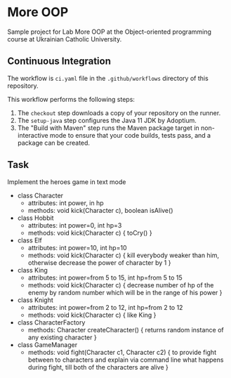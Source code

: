 # More OOP

Sample project for Lab More OOP at the Object-oriented programming course at Ukrainian Catholic University.

## Continuous Integration

The workflow is `ci.yaml` file in the `.github/workflows` directory of this repository.

This workflow performs the following steps:

1. The `checkout` step downloads a copy of your repository on the runner.
1. The `setup-java` step configures the Java 11 JDK by Adoptium.
1. The "Build with Maven" step runs the Maven package target in non-interactive mode to ensure that your code builds, tests pass, and a package can be created.

## Task

Implement the heroes game in text mode

- class Character
  - attributes: int power, in hp
  - methods: void kick(Character c), boolean isAlive()
- class Hobbit
  - attributes: int power=0, int hp=3
  - methods: void kick(Character c) { toCry() }
- class Elf
  - attributes: int power=10, int hp=10
  - methods: void kick(Character c) { kill everybody weaker than him, otherwise decrease the power of character by 1 }
- class King
  - attributes: int power=from 5 to 15, int hp=from 5 to 15
  - methods: void kick(Character c) { decrease number of hp of the enemy by random number which will be in the range of his power }
- class Knight
  - attributes: int power=from 2 to 12, int hp=from 2 to 12
  - methods: void kick(Character c) { like King }
- class CharacterFactory
  - methods: Character createCharacter() { returns random instance of any existing character }
- class GameManager
  - methods: void fight(Character c1, Character c2) { to provide fight between to characters and explain via command line what happens during fight, till both of the characters are alive }


